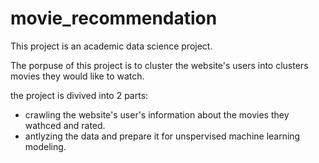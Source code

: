 # movie_recommendation
This project is an academic data science project.

The porpuse of this project is to cluster the website's users into clusters movies they would like to watch.

the project is divived into 2 parts:
- crawling the website's user's information about the movies they wathced and rated.
- antlyzing the data and prepare it for unspervised machine learning modeling.
